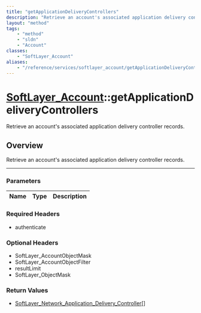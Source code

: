 ```yaml
---
title: "getApplicationDeliveryControllers"
description: "Retrieve an account's associated application delivery controller records."
layout: "method"
tags:
    - "method"
    - "sldn"
    - "Account"
classes:
    - "SoftLayer_Account"
aliases:
    - "/reference/services/softlayer_account/getApplicationDeliveryControllers"
---
```

# [SoftLayer_Account](/reference/services/SoftLayer_Account)::getApplicationDeliveryControllers


Retrieve an account's associated application delivery controller records.


## Overview 
Retrieve an account's associated application delivery controller records.

-----

### Parameters 
|Name | Type | Description |
| --- | --- | --- |


### Required Headers
* authenticate


### Optional Headers
* SoftLayer_AccountObjectMask
* SoftLayer_AccountObjectFilter
* resultLimit
* SoftLayer_ObjectMask

### Return Values
* <a href='/reference/datatypes/SoftLayer_Network_Application_Delivery_Controller'>SoftLayer_Network_Application_Delivery_Controller[] </a>




